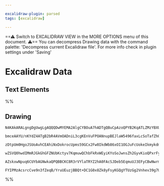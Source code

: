 ```yaml
---

excalidraw-plugin: parsed
tags: [excalidraw]

---
```

==⚠  Switch to EXCALIDRAW VIEW in the MORE OPTIONS menu of this document. ⚠== You can decompress Drawing data with the command palette: 'Decompress current Excalidraw file'. For more info check in plugin settings under 'Saving'


# Excalidraw Data

## Text Elements
%%
## Drawing
```compressed-json
N4KAkARALgngDgUwgLgAQQQDwMYEMA2AlgCYBOuA7hADTgQBuCpAzoQPYB2KqATLZMzYBXUtiRoIACyhQ4zZAHoFAc0JRJQgEYA6bGwC2CgF7N6hbEcK4OCtptbErHALRY8RMpWdx8Q1TdIEfARcZgRmBShcZQUebQBGABZtAGYaOiCEfQQOKGZuAG1wMFAwMogSbggAMQ5hCmYAOVwAEVwAQWZqgDMAeQAJfQAZUkJ+9LLIWEQqwOwojmVgifLM

bmceAAYU/nKYdZ4ATgB2bR4AVmOADniL3cgKEnVuFPOANnupBEJlaW5496faxLcSoTafZhQUhsADWCAAwmx8GxSFUAMTxBCYzErSCaXDYGHKaFCDjERHI1ESKHWZhwXCBXK4iDdQj4fAAZVgywkgg8zMh0LhAHUnpJuHxigIobCEFyYDz0HzKp8Sb8OOF8mh4p82PTsGp9trNuCpRBicI4ABJYha1AFAC6n265GyNu4HCE7M+hDJWCquE2zJJZI1

zDtpUm0HgoJSUoAvhCEAhiNxDokrocUpms59GCx2Fw0IkdWb86xOI1OGJuFcUokeIkmykdmbCMwWpkoCnuN0CGFPpphGSAKLBbK5O2e71moRwYi4bup7XHc6JLPxK48FtXY6fIgcGEer34fdsQk9tB9/BhYrx8BOui4OBwLmL0GR6CSLKgiBEX5QCsDCEAgFAAEIEkSIbkkiKLot0CGIUB2AiIyUBWt2+hckKCKwVS6AYliRHIahOToZhEGEhapI

wZSVQ0hwdIMmRJGkGhGFZNUbKctyv7KqmuwQChbFkRxWEyiKYoSoJwnsZh2GyvKioQPxrFyVkABKwjqpq/wyaRuRib0+qGv8Jr6SJhmYdUnBQNUuD6GyRqoOcFnqfoNm5ByhBGKCWxuaJmEACpYFA7T/kW6DBN0gEBVZWRvqQYVsWwFDfrgy6oNOp7FEJBnkVkI5ku0KVpSEmUQAy0JUHFBX6CV1VBTGszDgJuXMNg0LsgAGtwq6tuUHVdfgACa3

AZskxwNpuq6CUYbAGNwkaQPQBBCKC8R3rVYlaTRYZ2hA0FAcSJDeb5EqmuUJ3EFyCBwNwrm5ddACybDEAgRW4JowSZdeA5PaMtFwWgy0QGBSIVaQyj4gAFDw8R7rwCPUEjiObNo5wAJTMhpCDKF6DKzNDuBwyk4K8GTKPbuT6NYxAW25bJZEKXCxlQIWU4noJLoOQguN+qMixLWaORfT93BQutnzYEQ91oJLCCfBwvMS6QUtmsIUAHqCCsM+UdgA

FYIPMzAcsrcCve9n3fZeqB/YruUEuzjBBQt+DC1G0x8Zk8yFsyKGQgYTUzGg2Vnhev39g7UYugYHI++znC9lH+6hGFvsu27x7sne4CJnQrLBBG97xkAA
```
%%